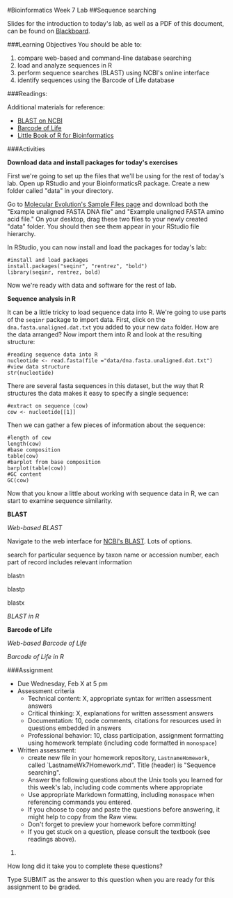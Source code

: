 #Bioinformatics Week 7 Lab
##Sequence searching

Slides for the introduction to today's lab, as well as a PDF of this document, can be found on [Blackboard](http://blackboard.uttyler.edu).

###Learning Objectives
You should be able to:

1. compare web-based and command-line database searching
2. load and analyze sequences in R
3. perform sequence searches (BLAST) using NCBI's online interface
4. identify sequences using the Barcode of Life database

###Readings:

Additional materials for reference:
* [BLAST on NCBI](http://blast.ncbi.nlm.nih.gov/Blast.cgi)
* [Barcode of Life](http://www.boldsystems.org)
* [Little Book of R for Bioinformatics](https://a-little-book-of-r-for-bioinformatics.readthedocs.org/en/latest/)

###Activities

**Download data and install packages for today's exercises**

First we're going to set up the files that we'll be using for the rest of today's lab. Open up RStudio and your BioinformaticsR package. Create a new folder called "data" in your directory.

Go to [Molecular Evolution's Sample Files page](http://www.molecularevolution.org/resources/fileformats) and download both the "Example unaligned FASTA DNA file" and "Example unaligned FASTA amino acid file." On your desktop, drag these two files to your newly created "data" folder. You should then see them appear in your RStudio file hierarchy.

In RStudio, you can now install and load the packages for today's lab:

```
#install and load packages
install.packages("seqinr", "rentrez", "bold")
library(seqinr, rentrez, bold)
```

Now we're ready with data and software for the rest of lab.

**Sequence analysis in R**

It can be a little tricky to load sequence data into R. We're going to use parts of the `seqinr` package to import data. First, click on the `dna.fasta.unaligned.dat.txt` you added to your new `data` folder. How are the data arranged? Now import them into R and look at the resulting structure:

```
#reading sequence data into R
nucleotide <- read.fasta(file ="data/dna.fasta.unaligned.dat.txt")
#view data structure
str(nucleotide)
```

There are several fasta sequences in this dataset, but the way that R structures the data makes it easy to specify a single sequence:

```
#extract on sequence (cow)
cow <- nucleotide[[1]]
```

Then we can gather a few pieces of information about the sequence:

```
#length of cow
length(cow)
#base composition
table(cow)
#barplot from base composition
barplot(table(cow))
#GC content
GC(cow)
```

Now that you know a little about working with sequence data in R, we can start to examine sequence similarity.

**BLAST**

*Web-based BLAST*

Navigate to the web interface for [NCBI's BLAST](http://blast.ncbi.nlm.nih.gov/Blast.cgi). Lots of options.

search for particular sequence by taxon name or accession number, each part of record includes relevant information

blastn

blastp

blastx

*BLAST in R*

**Barcode of Life**

*Web-based Barcode of Life*

*Barcode of Life in R*




###Assignment
* Due Wednesday, Feb X at 5 pm
* Assessment criteria
	* Technical content: X, appropriate syntax for written assessment answers
	* Critical thinking: X, explanations for written assessment answers
	* Documentation: 10, code comments, citations for resources used in questions embedded in answers
	* Professional behavior: 10, class participation, assignment formatting using homework template (including code formatted in `monospace`)
* Written assessment: 
	* create new file in your homework repository, `LastnameHomework`, called `LastnameWk7Homework.md". Title (header) is "Sequence searching".
	* Answer the following questions about the Unix tools you learned for this week's lab, including code comments where appropriate 				
	* Use appropriate Markdown formatting, including `monospace` when referencing commands you entered. 
	* If you choose to copy and paste the questions before answering, it might help to copy from the Raw view. 
	* Don't forget to preview your homework before committing! 
	* If you get stuck on a question, please consult the textbook (see readings above).
	
1.

How long did it take you to complete these questions?

Type SUBMIT as the answer to this question when you are ready for this assignment to be graded.
